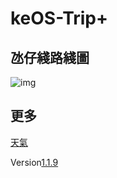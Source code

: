 # keOS-Trip+
## 氹仔綫路綫圖
![img](https://tripp.keliyan.top/route_map.jpg)
## 更多
[天氣](https://widget-page.qweather.net/h5/index.html?md=0123456&bg=1&lc=auto&key=2321f5f6e8474199877ba34961544a2e&v=_1690357360501)

Version[1.1.9](./log)